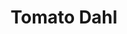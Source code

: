 ---
title: Tomato Dahl
metadata:
  title: Tomato Dahl
  course: Main
  source: https://smile.amazon.co.uk/Imperfect-Vegan-Fearne-Cotton/dp/1841882895/
  servings: '3'
ingredients:
- name: soy sauce
  amount: 2 tbsp
- name: mild curry powder
  amount: 2 tsp
- name: coconut milk
  amount: 400 ml
- name: miso paste
  amount: 1 tsp
- name: chopped tomatoes
  amount: 400 g
- name: greek yogurt
  amount: 4 tbsp
- name: washed red split lentils
  amount: 260 g
- name: crushed garlic
  amount: 4 cloves
cookware:
- name: pan
steps:
- description: Grab a pan and add in the washed red split lentils, crushed garlic,
    soy sauce, mild curry powder, miso paste, chopped tomatoes and coconut milk.
- description: Bring to the boil, then reduce heat and simmer for 15 minutes, stirring
    frequently to stop the lentils sticking to the base of the pan.
- description: Add in the greek yogurt, stir, and simmer for another 5 minutes then
    serve.

---